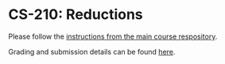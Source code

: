 # CS-210: Reductions

Please follow the [instructions from the main course
respository](https://gitlab.epfl.ch/lamp/cs-210-functional-programming-2019/blob/master/week1/03-homework1.md).

Grading and submission details can be found [here](https://gitlab.epfl.ch/lamp/cs-210-functional-programming-2019/blob/master/week1/02-grading-and-submission.md).
